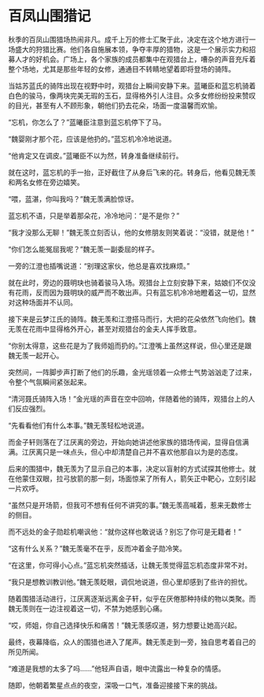 # 百凤山围猎记

秋季的百凤山围猎场热闹非凡。成千上万的修士汇聚于此，决定在这个地方进行一场盛大的狩猎比赛。他们各自施展本领，争夺丰厚的猎物，这是一个展示实力和招募人才的好机会。广场上，各个家族的成员都集中在观猎台上，嘈杂的声音充斥着整个场地，尤其是那些年轻的女修，通通目不转睛地望着即将登场的骑阵。

当姑苏蓝氏的骑阵出现在视野中时，观猎台上瞬间安静下来。蓝曦臣和蓝忘机骑着白色的骏马，像两块完美无瑕的玉石，显得格外引人注目。众多女修纷纷投来赞叹的目光，甚至有人不顾形象，朝他们扔去花朵，场面一度温馨而欢愉。

“忘机，你怎么了？”蓝曦臣注意到蓝忘机停下了马。

“魏婴刚才那个花，应该是他扔的。”蓝忘机冷冷地说道。

“他肯定又在调皮。”蓝曦臣不以为然，转身准备继续前行。

就在这时，蓝忘机的手一抬，正好截住了从身后飞来的花。转身后，他看见魏无羡和两名女修在旁边嬉笑。

“喂，蓝湛，你叫我吗？”魏无羡满脸惊讶。

蓝忘机不语，只是举着那朵花，冷冷地问：“是不是你？”

“我才没那么无聊！”魏无羡立刻否认，他的女修朋友则笑着说：“没错，就是他！”

“你们怎么能冤屈我呢？”魏无羡一副委屈的样子。

一旁的江澄也插嘴说道：“别理这家伙，他总是喜欢找麻烦。” 

就在此时，旁边的聂明玦也骑着骏马入场。观猎台上立刻安静下来，姑娘们不仅没有花雨，反而因为聂明玦的威严而不敢出声。只有蓝忘机冷冷地瞪着这一切，显然对这种场面并不认同。

接下来是云梦江氏的骑阵。魏无羡和江澄搭马而行，大把的花朵依然飞向他们。魏无羡在花雨中显得格外开心，甚至对观猎台的金夫人挥手致意。

“你别太得意，这些花是为了我师姐而扔的。”江澄嘴上虽然这样说，但心里还是跟魏无羡一起开心。

突然间，一阵脚步声打断了他们的乐趣，金光瑶领着一众修士气势汹汹走了过来，令整个气氛瞬间紧张起来。

“清河聂氏骑阵入场！”金光瑶的声音在空中回响，伴随着他的骑阵，观猎台上的人们反应强烈。

“先看看他们有什么本事。”魏无羡轻松地说道。

而金子轩则落在了江厌离的旁边，开始向她讲述他家族的猎场传闻，显得自信满满。江厌离只是一味点头，但心中却清楚自己并不喜欢他那自以为是的态度。

后来的围猎中，魏无羡为了显示自己的本事，决定以盲射的方式试探其他修士。就在他蒙住双眼，拉弓放箭的那一刻，场面惊呆了所有人，箭矢正中靶心，立刻引起一片欢呼。

“虽然只是开场箭，但我可不想有任何不讲究的事。”魏无羡高喊着，惹来无数修士的侧目。

而不远处的金子勋趁机嘲讽他：“就你这样也敢说话？别忘了你可是无籍者！”

“这有什么关系？”魏无羡毫不在乎，反而冲着金子勋冷笑。

“在这里，你可得小心点。”蓝忘机突然插话，让魏无羡觉得蓝忘机态度非常不对。

“我只是想教训教训他。”魏无羡眨眼，调侃地说道，但心里却感到了些许的担忧。

随着围猎活动进行，江厌离逐渐远离金子轩，似乎在厌倦那种持续的物以类聚。而魏无羡则在一边注视着这一切，不禁为她感到心痛。

“哎，师姐，你自己选择快乐和痛苦！”魏无羡感叹道，努力想要让她高兴起。

最终，夜幕降临，众人的围猎也进入了尾声。魏无羡走到一旁，独自思考着自己的所见所闻。

“难道是我想的太多了吗……”他轻声自语，眼中流露出一种复杂的情感。

随即，他朝着繁星点点的夜空，深吸一口气，准备迎接接下来的挑战。